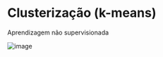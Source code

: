 # Clusterização (k-means)
Aprendizagem não supervisionada								
								
								
![image](https://user-images.githubusercontent.com/60190783/113884891-bf47b100-9795-11eb-81a2-c78c1ee1b767.png)


